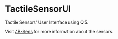 # TactileSensorUI
Tactile Sensors' User Interface using Qt5.

Visit [AB-Sens](https://ab-sens.com) for more information about the sensors.

